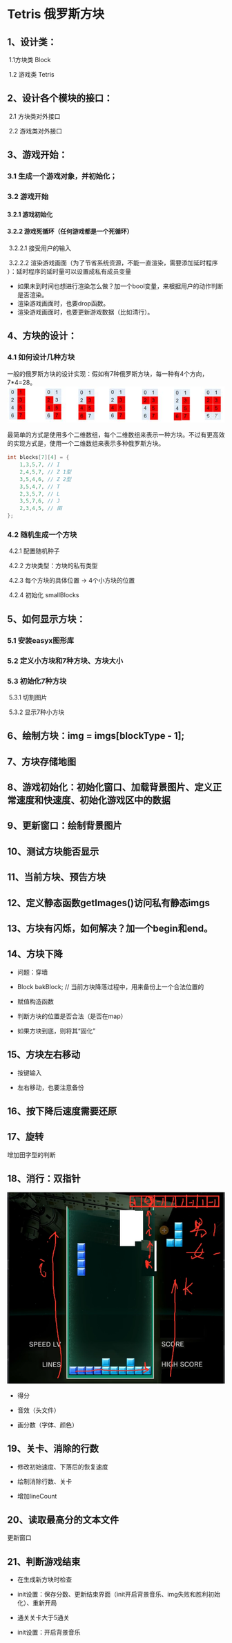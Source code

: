 # Tetris 俄罗斯方块

## 1、设计类：

​	1.1方块类 Block

​	1.2 游戏类 Tetris

## 2、设计各个模块的接口：

​	2.1 方块类对外接口

​	2.2 游戏类对外接口

## 3、游戏开始：

### 3.1 生成一个游戏对象，并初始化；

### 3.2 游戏开始

#### 3.2.1 游戏初始化

#### 3.2.2 游戏死循环（任何游戏都是一个死循环）

​	3.2.2.1 接受用户的输入

​	3.2.2.2 渲染游戏画面（为了节省系统资源，不能一直渲染，需要添加延时程序 ）：延时程序的延时量可以设置成私有成员变量

- 如果未到时间也想进行渲染怎么做？加一个bool变量，来根据用户的动作判断是否渲染。
- 渲染游戏画面时，也要drop函数。
- 渲染游戏画面时，也要更新游戏数据（比如清行）。

## 4、方块的设计：

### 4.1 如何设计几种方块

一般的俄罗斯方块的设计实现：假如有7种俄罗斯方块，每一种有4个方向， 7*4=28。
![](方块设计.png)

最简单的方式是使用多个二维数组，每个二维数组来表示一种方块。不过有更高效的实现方式是，使用一个二维数组来表示多种俄罗斯方块。

```c++
int blocks[7][4] = {
    1,3,5,7, // I
    2,4,5,7, // Z 1型
    3,5,4,6, // Z 2型
    3,5,4,7, // T
    2,3,5,7, // L
    3,5,7,6, // J
    2,3,4,5, // 田
};
```

### 4.2 随机生成一个方块

​	4.2.1 配置随机种子

​	4.2.2 方块类型：方块的私有类型

​	4.2.3 每个方块的具体位置 -> 4个小方块的位置

​	4.2.4 初始化 smallBlocks

## 5、如何显示方块：

### 5.1 安装easyx图形库

### 5.2 定义小方块和7种方块、方块大小

### 5.3 初始化7种方块

​	5.3.1 切割图片

​	5.3.2 显示7种小方块

## 6、绘制方块：img = imgs[blockType - 1];

## 7、方块存储地图

## 8、游戏初始化：初始化窗口、加载背景图片、定义正常速度和快速度、初始化游戏区中的数据

## 9、更新窗口：绘制背景图片

## 10、测试方块能否显示

## 11、当前方块、预告方块

## 12、定义静态函数getImages()访问私有静态imgs

## 13、方块有闪烁，如何解决？加一个begin和end。

## 14、方块下降

- 问题：穿墙    

- Block bakBlock;    // 当前方块降落过程中，用来备份上一个合法位置的
- 赋值构造函数
- 判断方块的位置是否合法（是否在map）
- 如果方块到底，则将其“固化”

## 15、方块左右移动

- 按键输入 

- 左右移动，也要注意备份

## 16、按下降后速度需要还原

## 17、旋转

增加田字型的判断

## 18、消行：双指针

![img](消行.jpg)

- 得分

- 音效（头文件）

- 画分数（字体、颜色）

## 19、关卡、消除的行数

- 修改初始速度、下落后的恢复速度

- 绘制消除行数、关卡

- 增加lineCount

## 20、读取最高分的文本文件

更新窗口

## 21、判断游戏结束

- 在生成新方块时检查

- init设置：保存分数、更新结束界面（init开启背景音乐、img失败和胜利初始化）、重新开局

- 通关关卡大于5通关

- init设置：开启背景音乐